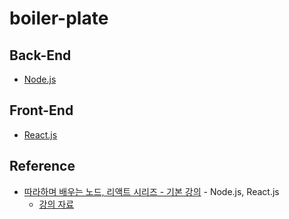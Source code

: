 # boiler-plate

## Back-End
- [Node.js](https://github.com/ChoSangmuk/boiler-plate-nodejs)

## Front-End
- [React.js](https://github.com/ChoSangmuk/boiler-plate-react)

## Reference
- [따라하며 배우는 노드, 리액트 시리즈 - 기본 강의](https://www.inflearn.com/course/%EB%94%B0%EB%9D%BC%ED%95%98%EB%A9%B0-%EB%B0%B0%EC%9A%B0%EB%8A%94-%EB%85%B8%EB%93%9C-%EB%A6%AC%EC%95%A1%ED%8A%B8-%EA%B8%B0%EB%B3%B8/) - Node.js, React.js
  - [강의 자료](./reference/BoilerPlate%20Korean.html)